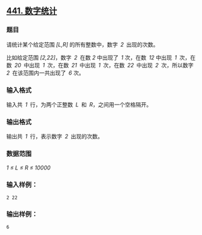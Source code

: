 ## [441. 数字统计](https://www.acwing.com/problem/content/443/)

### 题目

请统计某个给定范围 *[L,R]* 的所有整数中，数字 *2* 出现的次数。

比如给定范围 *[2,22]*，数字 *2* 在数 *2* 中出现了 *1* 次，在数 *12* 中出现 *1* 次，在数 *20* 中出现 *1* 次，在数 *21* 中出现 *1* 次，在数 *22* 中出现 *2* 次，所以数字 *2* 在该范围内一共出现了 *6* 次。

### 输入格式

输入共 *1* 行，为两个正整数 *L* 和 *R*，之间用一个空格隔开。

### 输出格式

输出共 *1* 行，表示数字 *2* 出现的次数。

### 数据范围

*1 ≤ L ≤ R ≤ 10000*

### 输入样例：

```
2 22
```

### 输出样例：

```
6
```
